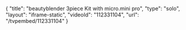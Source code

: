 {
    "title": "beautyblender 3piece Kit with micro.mini pro",
    "type": "solo",
    "layout": "iframe-static",
    "videoId": "112331104",
    "url": "\/tvpembed\/112331104"
}